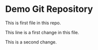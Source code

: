 # Demo Git Repository
This is first file in this repo.

This line is a first change in this file.

This is a second change.
